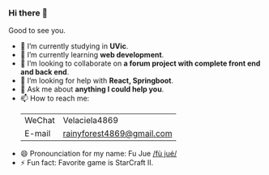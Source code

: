 ### Hi there 👋

Good to see you.

- 🔭 I’m currently studying in **UVic**.
- 🌱 I’m currently learning **web development**.
- 👯 I’m looking to collaborate on **a forum project with complete front end and back end**.
- 🤔 I’m looking for help with **React, Springboot**.
- 💬 Ask me about **anything I could help you**.
- 📫 How to reach me:       
            <table>
            <tr>
                <td>WeChat</td>
                <td>Velaciela4869</td>
            </tr>
            <tr>
                <td>E-mail</td>
                <td>rainyforest4869@gmail.com</td>
            </tr>
            </table>
- 😄 Pronounciation for my name: Fu Jue [/fù jué/](https://chinese.yabla.com/chinese-pinyin-chart.php)
- ⚡ Fun fact: Favorite game is StarCraft II.
